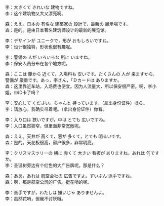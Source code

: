 李：大きくて きれいな 建物ですね。  
李：这个建筑物又大又漂亮啊。  

森：ええ。日本の 有名な 建築家の 設計で，最新の 展示場です。  
森：是的。是由日本著名建筑师设计的最新的展览馆。  

李：デザインが ユニークで，形が おもしろいですね。  
李：设计很独特，形状也很有趣呢。  

李：警備の 人が いろいろな 所に いますね。  
李：保安人员分布在各个地方呢。  

森：ここは 駆から 近くて，入場料も 安いです。たくさんの 人が 来ますから，警備が 厳重です。あっ，李さん，「Ｄカードは ありますか。  
森：这里靠近车站，入场费也便宜。因为人流量大，所以保安很严密。啊，李小姐，带ID卡了吗？  

李：安心して ください。ちゃんと 持っています。（拿出身份证件）ほら。  
李：请放心，我确实带着呢。（拿出身份证件）你看。  

李：入り口は 狭いですが，中は とても 広いですね。  
李：入口虽然狭窄，但里面非常宽敞呢。  

森：ええ。天井が 高くて，窓が 多くて，とても 明るいです。  
森：是的。天花板很高，窗户很多，非常明亮。  

李：クリスマスツリーの 横に 赤くて 大きい 看板が ありますね。あれは 何ですか。  
李：圣诞树旁边有个红色的大广告牌呢。那是什么？  

森：ああ，あれは 航空会社の 広告ですよ。ずいぶん 派手ですね。  
森：啊，那是航空公司的广告。挺花哨的呢。  

李：派手ですが，わたしは 嫌いじゃ ありませんよ。  
李：虽然花哨，但我不讨厌哦。
